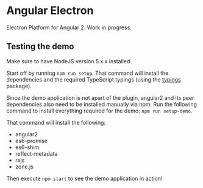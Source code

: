 # Angular Electron

Electron Platform for Angular 2. Work in progress.

## Testing the demo

Make sure to have NodeJS version 5.x.x installed.

Start off by running `npm run setup`. That command will install the dependencies and the required TypeScript typings (using the [typings](https://www.npmjs.com/package/typings) package).

Since the demo application is not apart of the plugin, angular2 and
its peer dependencies also need to be installed manually via npm. Run
the following command to install everything required for the demo: `npm run setup-demo`.

That command will install the following:
* angular2
* es6-promise
* es6-shim
* reflect-metadata
* rxjs
* zone.js

Then execute `npm start` to see the demo application in action!
